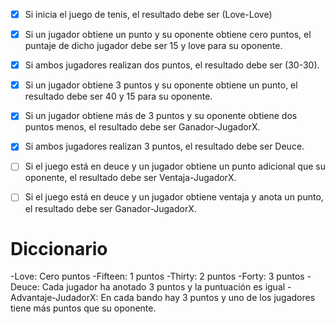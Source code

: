 ﻿- [x] Si inicia el juego de tenis, el resultado debe ser (Love-Love)
- [x] Si un jugador obtiene un punto y su oponente obtiene cero puntos, el puntaje de dicho jugador debe ser 15 y love para su oponente.
- [x] Si ambos jugadores realizan dos puntos, el resultado debe ser (30-30).
- [x] Si un jugador obtiene 3 puntos y su oponente obtiene un punto, el resultado debe ser 40 y 15 para su oponente.
- [x] Si un jugador obtiene más de 3 puntos y su oponente obtiene dos puntos menos, el resultado debe ser Ganador-JugadorX.
- [x] Si ambos jugadores realizan 3 puntos, el resultado debe ser Deuce.
- [ ] Si el juego está en deuce y un jugador obtiene un punto adicional que su oponente, el resultado debe ser Ventaja-JugadorX.
- [ ] Si el juego está en deuce y un jugador obtiene ventaja y anota un punto, el resultado debe ser Ganador-JugadorX.


# Diccionario 
-Love: Cero puntos
-Fifteen: 1 puntos
-Thirty: 2 puntos
-Forty: 3 puntos
-Deuce: Cada jugador ha anotado 3 puntos y la puntuación es igual
-Advantaje-JudadorX: En cada bando hay 3 puntos y uno de los jugadores tiene más puntos que su oponente.